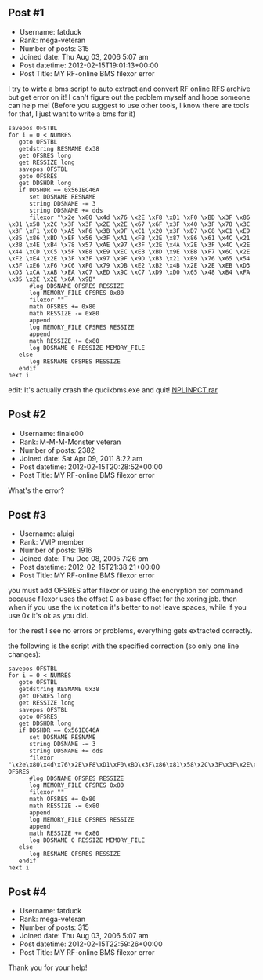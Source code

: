 ## Post #1
- Username: fatduck
- Rank: mega-veteran
- Number of posts: 315
- Joined date: Thu Aug 03, 2006 5:07 am
- Post datetime: 2012-02-15T19:01:13+00:00
- Post Title: MY RF-online BMS filexor error

I try to wirte a bms script to auto extract and convert RF online RFS archive but get error on it!
I can't figure out the problem myself and hope someone can help me!
(Before you suggest to use other tools, I know there are tools for that, I just want to write a bms for it)

```
savepos OFSTBL
for i = 0 < NUMRES
   goto OFSTBL
   getdstring RESNAME 0x38
   get OFSRES long
   get RESSIZE long
   savepos OFSTBL
   goto OFSRES
   get DDSHDR long
   if DDSHDR == 0x561EC46A
      set DDSNAME RESNAME
      string DDSNAME -= 3
      string DDSNAME += dds
      filexor "\x2e \x80 \x4d \x76 \x2E \xF8 \xD1 \xF0 \xBD \x3F \x86 \x81 \x58 \x2C \x3F \x3F \x2E \x2E \x67 \x6F \x3F \x40 \x3F \x78 \x3C \x3F \xF1 \xC0 \xA5 \xF6 \x3B \x9F \xC1 \x20 \x3F \xD7 \xC8 \xC1 \xE9 \x85 \x86 \xBD \xEF \x56 \x3F \xA1 \xFB \x2E \x87 \x86 \x61 \x4C \x21 \x3B \x4E \xB4 \x78 \x57 \xAE \x97 \x3F \x2E \x4A \x2E \x3F \x4C \x2E \x44 \xCD \xC5 \x5F \xE8 \xE9 \xEC \xEB \xBD \x9E \xBB \xF7 \x6C \x2E \xF2 \xE4 \x2E \x3F \x3F \x97 \x9F \x9D \xB3 \x21 \xB9 \x76 \x65 \x54 \x3F \xE6 \xF6 \xC6 \xF0 \x79 \xDB \xE2 \xB2 \x4B \x2E \x2E \xEB \xD3 \xD3 \xCA \xAB \xEA \xC7 \xED \x9C \xC7 \xD9 \xD0 \x65 \x48 \xB4 \xFA \x35 \x2E \x2E \x6A \x9B"
      #log DDSNAME OFSRES RESSIZE
      log MEMORY_FILE OFSRES 0x80      
      filexor ""
      math OFSRES += 0x80
      math RESSIZE -= 0x80
      append 
      log MEMORY_FILE OFSRES RESSIZE
      append
      math RESSIZE += 0x80
      log DDSNAME 0 RESSIZE MEMORY_FILE
   else
      log RESNAME OFSRES RESSIZE
   endif
next i
```


edit:
It's actually crash the qucikbms.exe and quit!
[NPL1NPCT.rar](https://xentaxbackup.github.io/file/5071_NPL1NPCT.rar)
## Post #2
- Username: finale00
- Rank: M-M-M-Monster veteran
- Number of posts: 2382
- Joined date: Sat Apr 09, 2011 8:22 am
- Post datetime: 2012-02-15T20:28:52+00:00
- Post Title: MY RF-online BMS filexor error

What's the error?
## Post #3
- Username: aluigi
- Rank: VVIP member
- Number of posts: 1916
- Joined date: Thu Dec 08, 2005 7:26 pm
- Post datetime: 2012-02-15T21:38:21+00:00
- Post Title: MY RF-online BMS filexor error

you must add OFSRES after filexor or using the encryption xor command because filexor uses the offset 0 as base offset for the xoring job.
then when if you use the \x notation it's better to not leave spaces, while if you use 0x it's ok as you did.

for the rest I see no errors or problems, everything gets extracted correctly.

the following is the script with the specified correction (so only one line changes):

```
savepos OFSTBL
for i = 0 < NUMRES
   goto OFSTBL
   getdstring RESNAME 0x38
   get OFSRES long
   get RESSIZE long
   savepos OFSTBL
   goto OFSRES
   get DDSHDR long
   if DDSHDR == 0x561EC46A
      set DDSNAME RESNAME
      string DDSNAME -= 3
      string DDSNAME += dds
      filexor "\x2e\x80\x4d\x76\x2E\xF8\xD1\xF0\xBD\x3F\x86\x81\x58\x2C\x3F\x3F\x2E\x2E\x67\x6F\x3F\x40\x3F\x78\x3C\x3F\xF1\xC0\xA5\xF6\x3B\x9F\xC1\x20\x3F\xD7\xC8\xC1\xE9\x85\x86\xBD\xEF\x56\x3F\xA1\xFB\x2E\x87\x86\x61\x4C\x21\x3B\x4E\xB4\x78\x57\xAE\x97\x3F\x2E\x4A\x2E\x3F\x4C\x2E\x44\xCD\xC5\x5F\xE8\xE9\xEC\xEB\xBD\x9E\xBB\xF7\x6C\x2E\xF2\xE4\x2E\x3F\x3F\x97\x9F\x9D\xB3\x21\xB9\x76\x65\x54\x3F\xE6\xF6\xC6\xF0\x79\xDB\xE2\xB2\x4B\x2E\x2E\xEB\xD3\xD3\xCA\xAB\xEA\xC7\xED\x9C\xC7\xD9\xD0\x65\x48\xB4\xFA\x35\x2E\x2E\x6A\x9B" OFSRES
      #log DDSNAME OFSRES RESSIZE
      log MEMORY_FILE OFSRES 0x80     
      filexor ""
      math OFSRES += 0x80
      math RESSIZE -= 0x80
      append
      log MEMORY_FILE OFSRES RESSIZE
      append
      math RESSIZE += 0x80
      log DDSNAME 0 RESSIZE MEMORY_FILE
   else
      log RESNAME OFSRES RESSIZE
   endif
next i
```
## Post #4
- Username: fatduck
- Rank: mega-veteran
- Number of posts: 315
- Joined date: Thu Aug 03, 2006 5:07 am
- Post datetime: 2012-02-15T22:59:26+00:00
- Post Title: MY RF-online BMS filexor error

Thank you for your help!

